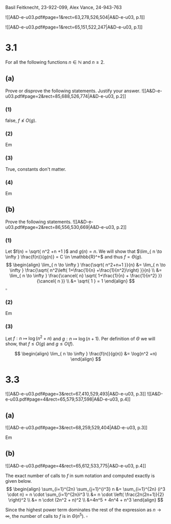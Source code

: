 
Basil Feitknecht, 23-922-099,
Alex Vance, 24-943-763


![[A&D-e-u03.pdf#page=1&rect=63,278,526,504|A&D-e-u03, p.1]]

![[A&D-e-u03.pdf#page=1&rect=65,151,522,247|A&D-e-u03, p.1]]

<div class="page-break" style="page-break-before: always;"></div>

# 3.1
For all the following functions $n \in \mathbb{N}$ and $n \geq 2$.

## (a)
Prove or disprove the following statements. Justify your answer.
![[A&D-e-u03.pdf#page=2&rect=85,688,526,774|A&D-e-u03, p.2]]

### (1)
false, $f \not\leq O(g)$.

### (2)
Em

### (3)
True, constants don't matter.

### (4)
Em


<div class="page-break" style="page-break-before: always;"></div>

## (b)
Prove the following statements.
![[A&D-e-u03.pdf#page=2&rect=86,556,530,669|A&D-e-u03, p.2]]

### (1)
Let $f(n) = \sqrt{ n^2 +n +1 }$ and $g(n)=n$. We will show that $\lim_{ n \to \infty } \frac{f(n)}{g(n)} = C \in \mathbb{R}^+$ and thus $f=\Theta(g)$.
$$
\begin{align}
\lim_{ n \to \infty } \frac{\sqrt{ n^2+n+1 }}{n} &= \lim_{ n \to \infty } \frac{\sqrt{ n^2\left( 1+\frac{1}{n} +\frac{1}{n^2}\right) }}{n} \\
&= \lim_{ n \to \infty } \frac{\cancel{ n} \sqrt{ 1+\frac{1}{n} + \frac{1}{n^2} }}{\cancel{ n }} \\
&= \sqrt{ 1 } = 1
\end{align}
$$
$\square$


### (2)
Em

### (3)
Let $f : n \mapsto \log(n^2 + n)$ and $g : n\mapsto \log(n+1)$. Per definition of $\Theta$ we will show, that $f \leq O(g)$ and $g \leq O(f)$.

$$
\begin{align}
\lim_{ n \to \infty } \frac{f(n)}{g(n)} &= \log(n^2 +n)
\end{align}
$$


<div class="page-break" style="page-break-before: always;"></div>

# 3.3
![[A&D-e-u03.pdf#page=3&rect=67,410,529,493|A&D-e-u03, p.3]]
![[A&D-e-u03.pdf#page=4&rect=65,579,537,598|A&D-e-u03, p.4]]

## (a)
![[A&D-e-u03.pdf#page=3&rect=68,259,529,404|A&D-e-u03, p.3]]

Em

<div class="page-break" style="page-break-before: always;"></div>

## (b)
![[A&D-e-u03.pdf#page=4&rect=65,612,533,775|A&D-e-u03, p.4]]


The exact number of calls to $f$ in sum notation and computed exactly is given below.
 $$
\begin{align}
\sum_{i=1}^{2n} \sum_{j=1}^{i^3} n &= \sum_{i=1}^{2n}  (i^3 \cdot n) = n \cdot \sum_{i=1}^{2n}i^3  \\
&= n \cdot \left( \frac{2n(2n+1)}{2} \right)^2 \\
&= n \cdot (2n^2 + n)^2 \\
&=4n^5 + 4n^4 + n^3
\end{align}
$$

Since the highest power term dominates the rest of the expression as $n\to \infty$, the number of calls to $f$ is in $\Theta(n^5)$.
$\square$
